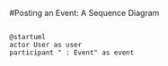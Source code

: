 #Posting an Event: A Sequence Diagram

```plantuml

@startuml
actor User as user
participant " : Event" as event
